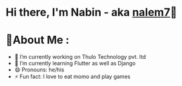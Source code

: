 # Hi there, I'm Nabin - aka [nalem7](youtube)👋

# 💫About Me :

- 🔭 I’m currently working on Thulo Technology pvt. ltd
- 🌱 I’m currently learning Flutter as well as Django
- 😄 Pronouns: he/his
- ⚡ Fun fact: I love to eat momo and play games

